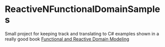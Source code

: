 # ReactiveNFunctionalDomainSamples

 Small project for keeping track and translating to C# examples shown in a really good book [Functional and Reactive Domain Modeling](https://www.manning.com/books/functional-and-reactive-domain-modeling)
